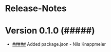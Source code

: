 # Release-Notes

<a name="current-release"></a>
# Version 0.1.0 (#_#_#_#_#)

* [#_#_#_#_#](https://github.com/nknapp/example/commit/#_#_#_#_#) Added package.json - Nils Knappmeier
